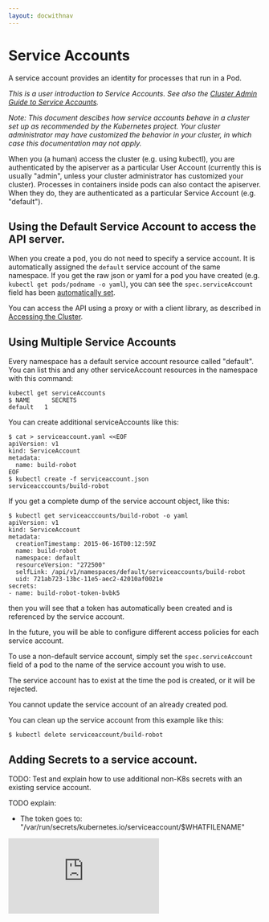 ```yaml
---
layout: docwithnav
---
```

# Service Accounts

A service account provides an identity for processes that run in a Pod.

*This is a user introduction to Service Accounts.  See also the 
[Cluster Admin Guide to Service Accounts](service_accounts_admin.html).*

*Note: This document descibes how service accounts behave in a cluster set up
as recommended by the Kubernetes project.  Your cluster administrator may have
customized the behavior in your cluster, in which case this documentation may
not apply.*

When you (a human) access the cluster (e.g. using kubectl), you are
authenticated by the apiserver as a particular User Account (currently this is
usually "admin", unless your cluster administrator has customized your
cluster).  Processes in containers inside pods can also contact the apiserver.
When they do, they are authenticated as a particular Service Account (e.g.
"default").

## Using the Default Service Account to access the API server.

When you create a pod, you do not need to specify a service account.  It is
automatically assigned the `default` service account of the same namespace.  If
you get the raw json or yaml for a pod you have created (e.g. `kubectl get
pods/podname -o yaml`), you can see the `spec.serviceAccount` field has been
[automatically set](working_with_resources.html#resources-are-automatically-modified).

You can access the API using a proxy or with a client library, as described in
[Accessing the Cluster](accessing-the-cluster.html#accessing-the-api-from-a-pod).

## Using Multiple Service Accounts

Every namespace has a default service account resource called "default".
You can list this and any other serviceAccount resources in the namespace with this command:
```
kubectl get serviceAccounts
$ NAME      SECRETS
default   1
```

You can create additional serviceAccounts like this:
```
$ cat > serviceaccount.yaml <<EOF
apiVersion: v1
kind: ServiceAccount
metadata:
  name: build-robot
EOF
$ kubectl create -f serviceaccount.json
serviceacccounts/build-robot
```

If you get a complete dump of the service account object, like this:
```
$ kubectl get serviceacccounts/build-robot -o yaml
apiVersion: v1
kind: ServiceAccount
metadata:
  creationTimestamp: 2015-06-16T00:12:59Z
  name: build-robot
  namespace: default
  resourceVersion: "272500"
  selfLink: /api/v1/namespaces/default/serviceaccounts/build-robot
  uid: 721ab723-13bc-11e5-aec2-42010af0021e
secrets:
- name: build-robot-token-bvbk5
```
then you will see that a token has automatically been created and is referenced by the service account.

In the future, you will be able to configure different access policies for each service account.

To use a non-default service account, simply set the `spec.serviceAccount`
field of a pod to the name of the service account you wish to use.

The service account has to exist at the time the pod is created, or it will be rejected.

You cannot update the service account of an already created pod.  

You can clean up the service account from this example like this:
```
$ kubectl delete serviceaccount/build-robot
```

<!-- TODO: describe how to create a pod with no Service Account. -->

## Adding Secrets to a service account.
TODO: Test and explain how to use additional non-K8s secrets with an existing service account.

TODO explain:
  - The token goes to: "/var/run/secrets/kubernetes.io/serviceaccount/$WHATFILENAME"


[![Analytics](https://kubernetes-site.appspot.com/UA-36037335-10/GitHub/docs/service_accounts.html?pixel)]()
